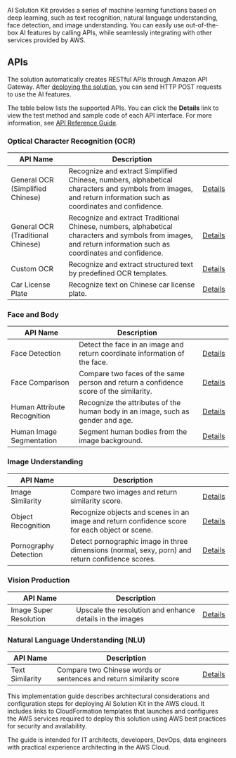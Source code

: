AI ​​Solution Kit provides a series of machine learning functions based on deep learning, such as text recognition, natural language understanding, face detection, and image understanding. You can easily use out-of-the-box AI features by calling APIs, while seamlessly integrating with other services provided by AWS.

## APIs

The solution automatically creates RESTful APIs through Amazon API Gateway. After [deploying the solution](./deployment.md), you can send HTTP POST requests to use the AI features. 

The table below lists the supported APIs. You can click the **Details** link to view the test method and sample code of each API interface. For more information, see [API Reference Guide](./api-explorer.md).


### Optical Character Recognition (OCR)
|    **API Name**   | **Description**    |  |
|--------------|------------|-------------|
|General OCR (Simplified Chinese)|Recognize and extract Simplified Chinese, numbers, alphabetical characters and symbols from images, and return information such as coordinates and confidence.|[Details](deploy-general-ocr.md)|
|General OCR (Traditional Chinese)|Recognize and extract Traditional Chinese, numbers, alphabetical characters and symbols from images, and return information such as coordinates and confidence.|[Details](deploy-general-ocr-traditional.md)|
|Custom OCR|Recognize and extract structured text by predefined OCR templates.|[Details](deploy-custom-ocr.md)|
|Car License Plate|Recognize text on Chinese car license plate.|[Details](deploy-car-license-plate.md)|

### Face and Body
|    **API Name**   | **Description**    |  |
|--------------|------------|-------------|
|Face Detection|Detect the face in an image and return coordinate information of the face.|[Details](deploy-face-detection.md)|
|Face Comparison|Compare two faces of the same person and return a confidence score of the similarity.|[Details](deploy-face-comparison.md)|
|Human Attribute Recognition |Recognize the attributes of the human body in an image, such as gender and age.|[Details](deploy-human-attribute-recognition.md)|
|Human Image Segmentation|Segment human bodies from the image background.|[Details](deploy-human-image-segmentation.md)|

### Image Understanding
|    **API Name**   | **Description**    |  |
|--------------|------------|-------------|
|Image Similarity|Compare two images and return similarity score.|[Details](deploy-text-similarity.md)|
|Object Recognition|Recognize objects and scenes in an image and return confidence score for each object or scene.|[Details](deploy-object-recognition.md)|
|Pornography Detection|Detect pornographic image in three dimensions (normal, sexy, porn) and return confidence scores.|[Details](deploy-pornography-detection.md)|

### Vision Production
|    **API Name**   | **Description**    |  |
|--------------|------------|-------------|
|Image Super Resolution|Upscale the resolution and enhance details in the images|[Details](deploy-image-super-resolution.md)|

### Natural Language Understanding (NLU)
|    **API Name**   | **Description**    |  |
|--------------|------------|-------------|
|Text Similarity|Compare two Chinese words or sentences and return similarity score|[Details](deploy-text-similarity.md)|


This implementation guide describes architectural considerations and configuration steps for deploying AI Solution Kit in the AWS cloud. It includes links to CloudFormation templates that launches and configures the AWS services required to deploy this solution using AWS best practices for security and availability.

The guide is intended for IT architects, developers, DevOps, data engineers with practical experience architecting in the AWS Cloud.




<!--
### **语音技术**
|    **名称**   | **描述**    | **部署说明** |
|--------------|------------|-------------|
|||
-->